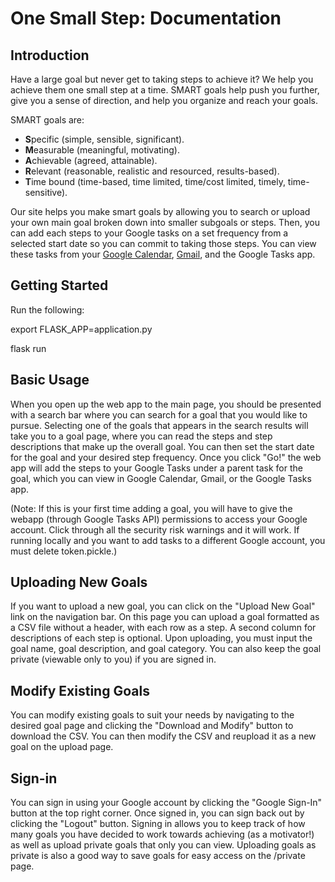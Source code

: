 # One Small Step: Documentation

## Introduction
Have a large goal but never get to taking steps to achieve it? We help you achieve them one small step at a time. 
SMART goals help push you further, give you a sense of direction, and help you organize and reach your goals.

SMART goals are:
* **S**pecific (simple, sensible, significant).
* **M**easurable (meaningful, motivating).
* **A**chievable (agreed, attainable).
* **R**elevant (reasonable, realistic and resourced, results-based).
* **T**ime bound (time-based, time limited, time/cost limited, timely, time-sensitive).

Our site helps you make smart goals by allowing you to search or upload your own main goal broken down into smaller subgoals or steps. Then, you can add each steps to your Google tasks on a set frequency from a selected start date so you can commit to taking those steps. You can view these tasks from your <a href="https://calendar.google.com/">Google Calendar</a>, <a href="https://mail.google.com/">Gmail</a>, and the Google Tasks app.

## Getting Started

Run the following:

export FLASK_APP=application.py

flask run

## Basic Usage
When you open up the web app to the main page, you should be presented with a search bar where you can search for a goal that you would like to pursue. Selecting one of the goals that appears in the search results will take you to a goal page, where you can read the steps and step descriptions that make up the overall goal. You can then set the start date for the goal and your desired step frequency. Once you click "Go!" the web app will add the steps to your Google Tasks under a parent task for the goal, which you can view in Google Calendar, Gmail, or the Google Tasks app. 

(Note: If this is your first time adding a goal, you will have to give the webapp (through Google Tasks API) permissions to access your Google account. Click through all the security risk warnings and it will work. If running locally and you want to add tasks to a different Google account, you must delete token.pickle.)

## Uploading New Goals
If you want to upload a new goal, you can click on the "Upload New Goal" link on the navigation bar. On this page you can upload a goal formatted as a CSV file without a header, with each row as a step. A second column for descriptions of each step is optional. Upon uploading, you must input the goal name, goal description, and goal category. You can also keep the goal private (viewable only to you) if you are signed in.

## Modify Existing Goals
You can modify existing goals to suit your needs by navigating to the desired goal page and clicking the "Download and Modify" button to download the CSV. You can then modify the CSV and reupload it as a new goal on the upload page.

## Sign-in
You can sign in using your Google account by clicking the "Google Sign-In" button at the top right corner. Once signed in, you can sign back out by clicking the "Logout" button. Signing in allows you to keep track of how many goals you have decided to work towards achieving (as a motivator!) as well as upload private goals that only you can view. Uploading goals as private is also a good way to save goals for easy access on the /private page. 

## 